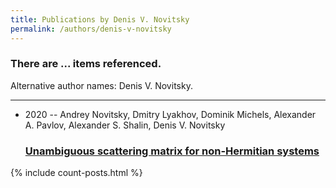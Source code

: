 ```yaml
---
title: Publications by Denis V. Novitsky
permalink: /authors/denis-v-novitsky
---
```


<h3 id="number-posts">There are ... items referenced.</h3>
<p id='info-authors'>Alternative author names: Denis V. Novitsky.</p>
<hr />
<ul class="post-list">
<li><span class='post-meta'>2020 -- Andrey Novitsky, Dmitry Lyakhov, Dominik Michels, Alexander A. Pavlov, Alexander S. Shalin, Denis V. Novitsky</span><h3><a class='post-link' href="{{ site.baseurl }}/unambiguous-scattering-matrix-for-non-hermitian-systems">Unambiguous scattering matrix for non-Hermitian systems</a></h3></li>

</ul>
{% include count-posts.html %}
